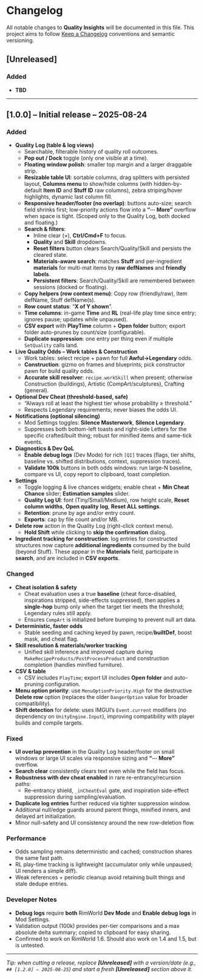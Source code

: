 # Changelog

All notable changes to **Quality Insights** will be documented in this file.
This project aims to follow [Keep a Changelog](https://keepachangelog.com/) conventions and semantic versioning.

## [Unreleased]

### Added

- **TBD**

---

## [1.0.0] – Initial release – 2025-08-24

### Added
- **Quality Log (table & log views)**
  - Searchable, filterable history of quality roll outcomes.
  - **Pop out / Dock** toggle (only one visible at a time).
  - **Floating window polish**: smaller top margin and a larger draggable strip.
  - **Resizable table UI**: sortable columns, drag splitters with persisted layout, **Columns menu** to show/hide columns (with hidden-by-default **Item ID** and **Stuff ID** raw columns), zebra striping/hover highlights, dynamic last column fill.
  - **Responsive header/footer (no overlap)**: buttons auto-size; search field shrinks first; low-priority actions flow into a **“⋯ More”** overflow when space is tight. (Scoped only to the Quality Log, both docked and floating.)
  - **Search & filters**:
    - Inline clear (×), **Ctrl/Cmd+F** to focus.
    - **Quality** and **Skill** dropdowns.
    - **Reset filters** button clears Search/Quality/Skill and persists the cleared state.
    - **Materials-aware search**: matches **Stuff** and per-ingredient **materials** for multi-mat items by **raw defNames** and **friendly labels**.
    - **Persistent filters**: Search/Quality/Skill are remembered between sessions (docked or floating).
  - **Copy helpers (row context menu)**: Copy row (friendly/raw), Item defName, Stuff defName(s).
  - **Row count status**: “**X of Y shown**”.
  - **Time columns**: in-game **Time** and **RL** (real-life play time since entry; ignores pause; updates while unpaused).
  - **CSV export** with **PlayTime** column + **Open folder** button; export folder auto-prunes by count/size (configurable).
  - **Duplicate suppression**: one entry per thing even if multiple `SetQuality` calls land.
- **Live Quality Odds – Work tables & Construction**
  - Work tables: select recipe + pawn for full **Awful→Legendary** odds.
  - **Construction**: gizmo on frames and blueprints; pick constructor pawn for build quality odds.
  - **Accurate skill resolver**: `recipe.workSkill` when present; otherwise Construction (buildings), Artistic (CompArt/sculptures), Crafting (general).
- **Optional Dev Cheat (threshold-based, safe)**
  - “Always roll at least the highest tier whose probability ≥ threshold.”
  - Respects Legendary requirements; never biases the odds UI.
- **Notifications (optional silencing)**
  - Mod Settings toggles: **Silence Masterwork**, **Silence Legendary**.
  - Suppresses both bottom-left toasts and right-side Letters for the specific crafted/built thing; robust for minified items and same-tick events.
- **Diagnostics & Dev QoL**
  - **Enable debug logs** (Dev Mode) for rich `[QI]` traces (flags, tier shifts, baseline vs. shifted distributions, context, suppression traces).
  - **Validate 100k** buttons in both odds windows: run large-N baseline, compare vs UI, copy report to clipboard, toast completion.
- **Settings**
  - Toggle logging & live chances widgets; enable cheat + **Min Cheat Chance** slider; **Estimation samples** slider.
  - **Quality Log UI**: font (Tiny/Small/Medium), row height scale, **Reset column widths**, **Open quality log**, **Reset ALL settings**.
  - **Retention**: prune by age and/or entry count.
  - **Exports**: cap by file count and/or MB.
- **Delete row** action in the Quality Log (right-click context menu).
  - **Hold Shift** while clicking to **skip the confirmation** dialog.
- **Ingredient tracking for construction**: log entries for constructed structures now capture **additional ingredients** consumed by the build (beyond Stuff). These appear in the **Materials** field, participate in **search**, and are included in **CSV exports**.

### Changed
- **Cheat isolation & safety**
  - Cheat evaluation uses a true **baseline** (cheat force-disabled, inspirations stripped, side-effects suppressed), then applies a **single-hop** bump only when the target tier meets the threshold; Legendary rules still apply.
  - Ensures `CompArt` is initialized before bumping to prevent null art data.
- **Deterministic, faster odds**
  - Stable seeding and caching keyed by pawn, recipe/**builtDef**, boost mask, and cheat flag.
- **Skill resolution & materials/worker tracking**
  - Unified skill inference and improved capture during `MakeRecipeProducts/PostProcessProduct` and construction completion (handles minified furniture).
- **CSV & table**
  - CSV includes `PlayTime`; export UI includes **Open folder** and auto-pruning configuration.
- **Menu option priority**: use `MenuOptionPriority.High` for the destructive **Delete row** option (replaces the older `DangerOption` value for broader compatibility).
- **Shift detection** for delete: uses IMGUI’s `Event.current` modifiers (no dependency on `UnityEngine.Input`), improving compatibility with player builds and compile targets.

### Fixed
- **UI overlap prevention** in the Quality Log header/footer on small windows or large UI scales via responsive sizing and **“⋯ More”** overflow.
- **Search clear** consistently clears text even while the field has focus.
- **Robustness with dev cheat enabled** in rare re-entrancy/recursion paths:
  - Re-entrancy shield, `_inCheatEval` gate, and inspiration side-effect suppression during sampling/evaluation.
- **Duplicate log entries** further reduced via tighter suppression window.
- Additional null/edge guards around parent things, minified inners, and delayed art initialization.
- Minor null-safety and UI consistency around the new row-deletion flow.

### Performance
- Odds sampling remains deterministic and cached; construction shares the same fast path.
- RL play-time tracking is lightweight (accumulator only while unpaused; UI renders a simple diff).
- Weak references + periodic cleanup avoid retaining built things and stale dedupe entries.

### Developer Notes
- **Debug logs** require **both** RimWorld **Dev Mode** and **Enable debug logs** in Mod Settings.
- Validation output (100k) provides per-tier comparisons and a max absolute delta summary; copied to clipboard for easy sharing.
- Confirmed to work on RimWorld 1.6. Should also work on 1.4 and 1.5, but is untested.

---

*Tip: when cutting a release, replace **[Unreleased]** with a version/date (e.g., `## [1.2.0] – 2025-08-25`) and start a fresh **[Unreleased]** section above it.*
